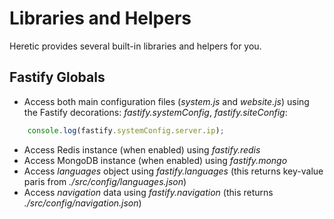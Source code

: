 # Libraries and Helpers

Heretic provides several built-in libraries and helpers for you.

## Fastify Globals

* Access both main configuration files (*system.js* and *website.js*) using the Fastify decorations: *fastify.systemConfig*, *fastify.siteConfig*:

```javascript
    console.log(fastify.systemConfig.server.ip);
```

* Access Redis instance (when enabled) using *fastify.redis*
* Access MongoDB instance (when enabled) using *fastify.mongo*
* Access *languages* object using *fastify.languages* (this returns key-value paris from *./src/config/languages.json*)
* Access *navigation* data using *fastify.navigation* (this returns *./src/config/navigation.json*)